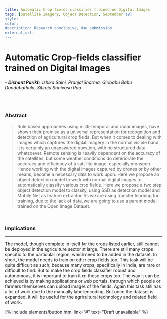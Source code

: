 ```yaml
---
title: Automatic Crop-fields classifier trained on Digital Images
tags: [Satellite Imagery, Object Detection, September'19]
style: 
color: 
description: Research conclusive, due submission
external_url: 
---
```



# Automatic Crop-fields classifier trained on Digital Images

###### - _**Dishant Parikh**, Ishika Saini, Pranjal Sharma, Giribabu Babu Dandabathula, Sitiraju Srinivasa Rao_

<br>

### Abstract
>Rule based approaches using multi-temporal and radar images, have shown their promise as a universal representation for recognition and detection of agricultural crop fields. But when it comes to dealing with images which captures the digital imagery in the normal visible band, it is certainly an unanswered question, with no structured data whatsoever. Remote sensing is heavily dependent on the accuracy of the satellites, but some weather conditions do deteriorate the accuracy and efficiency of a satellite image, especially monsoon. Hence working with the digital images captured by drones or by other means, become a necessary data to work upon. Here we propose an object detection model to work with normal digital images to automatically classify various crop fields. Here we propose a two step object detection model to classify, using SSD as detection model and Mobile Net as feature extractor. As we are using transfer learning for training, due to the lack of data, we are going to use a parent model trained on the Open Image Dataset.

<br>

### Implications

---

The model, though complete in itself for the crops listed earlier, still cannot be deployed in the agriculture sector at large. There are still many crops specific to the particular region, which need to be added in the dataset. In short, the model needs to train on other crop fields too. 
This task will be quite difficult as such, because many crops, specifically in India, are rare or difficult to find. But to make the crop fields classifier robust and autonomous, it is important to train it on those crops too. The way it can be achieved is by making applications or web portals, through which people or farmers themselves can upload images of the fields. Again this task still has a lot of work due to the manually label encoding. But once the dataset is expanded, it will be useful for the agricultural technology and related field of work.


<p class="text-center">
{% include elements/button.html link="#" text="Draft unavailable" %}
</p>